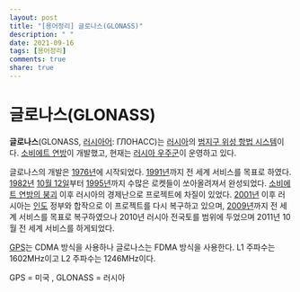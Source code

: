 ```yaml
---
layout: post
title: "[용어정리] 글로나스(GLONASS)"
description: " "
date: 2021-09-16
tags: [용어정리]
comments: true
share: true
---
```



# 글로나스(GLONASS)

**글로나스**(GLONASS, [러시아어](https://ko.wikipedia.org/wiki/러시아어): ГЛОНАСС)는 [러시아](https://ko.wikipedia.org/wiki/러시아)의 [범지구 위성 항법 시스템](https://ko.wikipedia.org/wiki/범지구_위성_항법_시스템)이다. [소비에트 연방](https://ko.wikipedia.org/wiki/소비에트_연방)이 개발했고, 현재는 [러시아 우주군](https://ko.wikipedia.org/wiki/러시아_우주군)이 운영하고 있다.

글로나스의 개발은 [1976년](https://ko.wikipedia.org/wiki/1976년)에 시작되었다. [1991년](https://ko.wikipedia.org/wiki/1991년)까지 전 세계 서비스를 목표로 하였다. [1982년](https://ko.wikipedia.org/wiki/1982년) [10월 12일](https://ko.wikipedia.org/wiki/10월_12일)부터 [1995년](https://ko.wikipedia.org/wiki/1995년)까지 수많은 로켓들이 쏘아올려져서 완성되었다. [소비에트 연방의 붕괴](https://ko.wikipedia.org/wiki/소비에트_연방의_붕괴) 이후 러시아의 경제난으로 프로젝트에 차질이 있었다. [2001년](https://ko.wikipedia.org/wiki/2001년) 이후 러시아는 [인도](https://ko.wikipedia.org/wiki/인도) 정부와 합작으로 이 프로젝트를 다시 복구하고 있으며, [2009년](https://ko.wikipedia.org/wiki/2009년)까지 전 세계 서비스를 목표로 복구하였으나 2010년 러시아 전국토를 범위에 두었으며 2011년 10월 전 세계 서비스를 하게되었다.

[GPS](https://ko.wikipedia.org/wiki/GPS)는 CDMA 방식을 사용하나 글로나스는 FDMA 방식을 사용한다. L1 주파수는 1602MHz이고 L2 주파수는 1246MHz이다.

GPS = 미국 , GLONASS = 러시아
